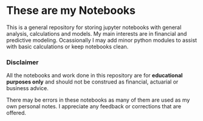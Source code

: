 # These are my Notebooks
This is a general repository for storing jupyter notebooks with general analysis, calculations and models.  My main interests are in financial and predictive modeling.  Ocassionally I may add minor python modules to assist with basic calculations or keep notebooks clean.

### Disclaimer
All the notebooks and work done in this repository are for **educational purposes only** and should not be construed as financial, actuarial or business advice.  

There may be errors in these notebooks as many of them are used as my own personal notes.  I appreciate any feedback or corrections that are offered.